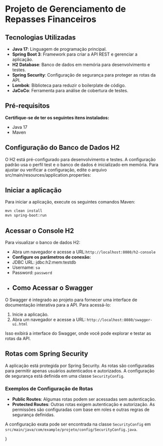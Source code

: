 # Projeto de Gerenciamento de Repasses Financeiros

## Tecnologias Utilizadas

- **Java 17**: Linguagem de programação principal.
- **Spring Boot 3**: Framework para criar a API REST e gerenciar a aplicação.
- **H2 Database**: Banco de dados em memória para desenvolvimento e testes.
- **Spring Security**: Configuração de segurança para proteger as rotas da API.
- **Lombok**: Biblioteca para reduzir o boilerplate de código.
- **JaCoCo**: Ferramenta para análise de cobertura de testes.


## Pré-requisitos 
**Certifique-se de ter os seguintes itens instalados:**
- Java 17
- Maven

## Configuração do Banco de Dados H2

O H2 está pré-configurado para desenvolvimento e testes. A configuração padrão usa o perfil test e o banco de dados é inicializado em memória. Para ajustar ou verificar a configuração, edite o arquivo src/main/resources/application.properties:

## Iniciar a aplicação 
Para iniciar a aplicação, execute os seguintes comandos Maven:
```sh
mvn clean install
mvn spring-boot:run
```

## Acessar o Console H2
Para visualizar o banco de dados H2:
- Abra um navegador e acesse a URL:` http://localhost:8080/h2-console `
- **Configure os parâmetros de conexão:**
- JDBC URL: jdbc:h2:mem:testdb
- Username: `sa`
- Password: `password`
- ## Como Acessar o Swagger

O Swagger é integrado ao projeto para fornecer uma interface de documentação interativa para a API. Para acessá-lo:

1. Inicie a aplicação.
2. Abra um navegador e acesse a URL: `http://localhost:8080/swagger-ui.html`

Isso exibirá a interface do Swagger, onde você pode explorar e testar as rotas da API.

## Rotas com Spring Security

A aplicação está protegida por Spring Security. As rotas são configuradas para permitir apenas usuários autenticados e autorizados. A configuração de segurança está definida em uma classe `SecurityConfig`.

### Exemplos de Configuração de Rotas

- **Public Routes**: Algumas rotas podem ser acessadas sem autenticação.
- **Protected Routes**: Outras rotas exigem autenticação e autorização. As permissões são configuradas com base em roles e outras regras de segurança definidas.

A configuração exata pode ser encontrada na classe `SecurityConfig` em <br>
`src/main/java/com/example/projeto/config/SecurityConfig.java`.

}